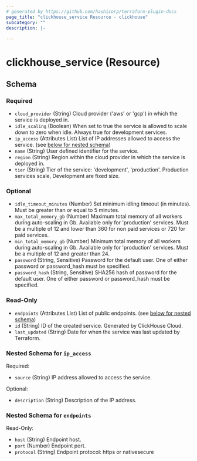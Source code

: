 ```yaml
---
# generated by https://github.com/hashicorp/terraform-plugin-docs
page_title: "clickhouse_service Resource - clickhouse"
subcategory: ""
description: |-
  
---
```


# clickhouse_service (Resource)





<!-- schema generated by tfplugindocs -->
## Schema

### Required

- `cloud_provider` (String) Cloud provider ('aws' or 'gcp') in which the service is deployed in.
- `idle_scaling` (Boolean) When set to true the service is allowed to scale down to zero when idle. Always true for development services.
- `ip_access` (Attributes List) List of IP addresses allowed to access the service. (see [below for nested schema](#nestedatt--ip_access))
- `name` (String) User defined identifier for the service.
- `region` (String) Region within the cloud provider in which the service is deployed in.
- `tier` (String) Tier of the service: 'development', 'production'. Production services scale, Development are fixed size.

### Optional

- `idle_timeout_minutes` (Number) Set minimum idling timeout (in minutes). Must be greater than or equal to 5 minutes.
- `max_total_memory_gb` (Number) Maximum total memory of all workers during auto-scaling in Gb. Available only for 'production' services. Must be a multiple of 12 and lower than 360 for non paid services or 720 for paid services.
- `min_total_memory_gb` (Number) Minimum total memory of all workers during auto-scaling in Gb. Available only for 'production' services. Must be a multiple of 12 and greater than 24.
- `password` (String, Sensitive) Password for the default user. One of either password or password_hash must be specified.
- `password_hash` (String, Sensitive) SHA256 hash of password for the default user. One of either password or password_hash must be specified.

### Read-Only

- `endpoints` (Attributes List) List of public endpoints. (see [below for nested schema](#nestedatt--endpoints))
- `id` (String) ID of the created service. Generated by ClickHouse Cloud.
- `last_updated` (String) Date for when the service was last updated by Terraform.

<a id="nestedatt--ip_access"></a>
### Nested Schema for `ip_access`

Required:

- `source` (String) IP address allowed to access the service.

Optional:

- `description` (String) Description of the IP address.


<a id="nestedatt--endpoints"></a>
### Nested Schema for `endpoints`

Read-Only:

- `host` (String) Endpoint host.
- `port` (Number) Endpoint port.
- `protocol` (String) Endpoint protocol: https or nativesecure


